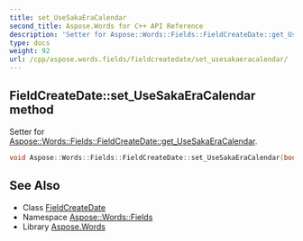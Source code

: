 ```yaml
---
title: set_UseSakaEraCalendar
second_title: Aspose.Words for C++ API Reference
description: 'Setter for Aspose::Words::Fields::FieldCreateDate::get_UseSakaEraCalendar.'
type: docs
weight: 92
url: /cpp/aspose.words.fields/fieldcreatedate/set_usesakaeracalendar/
---
```

## FieldCreateDate::set_UseSakaEraCalendar method


Setter for [Aspose::Words::Fields::FieldCreateDate::get_UseSakaEraCalendar](../get_usesakaeracalendar/).

```cpp
void Aspose::Words::Fields::FieldCreateDate::set_UseSakaEraCalendar(bool value)
```

## See Also

* Class [FieldCreateDate](../)
* Namespace [Aspose::Words::Fields](../../)
* Library [Aspose.Words](../../../)
